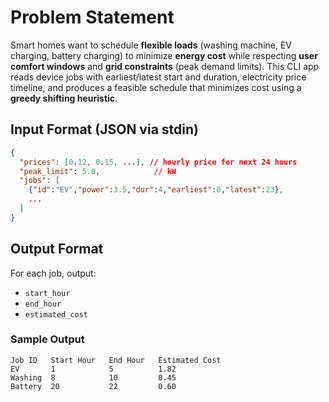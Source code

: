 # Problem Statement

Smart homes want to schedule **flexible loads** (washing machine, EV charging, battery charging) to minimize **energy cost** while respecting **user comfort windows** and **grid constraints** (peak demand limits). This CLI app reads device jobs with earliest/latest start and duration, electricity price timeline, and produces a feasible schedule that minimizes cost using a **greedy shifting heuristic**.

## Input Format (JSON via stdin)
```json
{
  "prices": [0.12, 0.15, ...], // hourly price for next 24 hours
  "peak_limit": 5.0,            // kW
  "jobs": [
    {"id":"EV","power":3.5,"dur":4,"earliest":0,"latest":23},
    ...
  ]
}
```

## Output Format
For each job, output:
- `start_hour`
- `end_hour`
- `estimated_cost`

### Sample Output
```
Job ID   Start Hour   End Hour   Estimated Cost
EV       1            5          1.82
Washing  8            10         0.45
Battery  20           22         0.60
```
